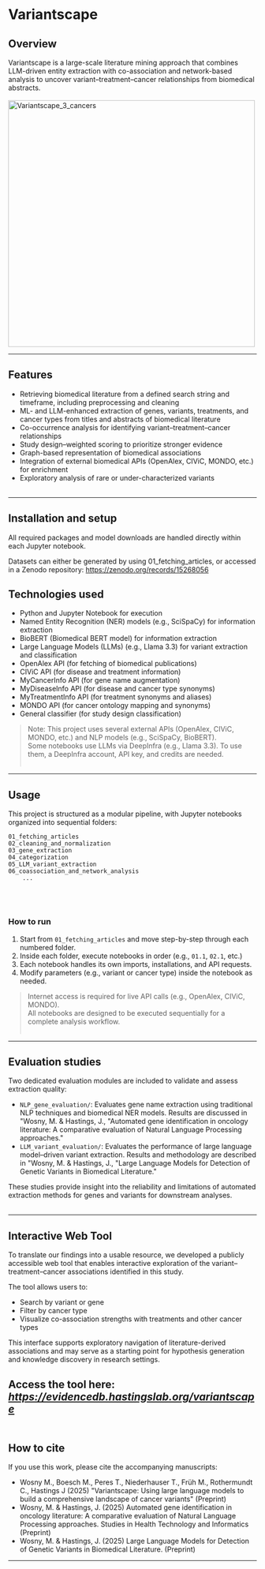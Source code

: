 # Variantscape

## Overview
Variantscape is a large-scale literature mining approach that combines LLM-driven entity extraction with co-association and network-based analysis to uncover variant–treatment–cancer relationships from biomedical abstracts.<br><br>
<img width="500" alt="Variantscape_3_cancers" src="https://github.com/user-attachments/assets/2efa2769-6ab3-4f12-82ed-9a94c0ae7e63" />

---
## Features
- Retrieving biomedical literature from a defined search string and timeframe, including preprocessing and cleaning
- ML- and LLM-enhanced extraction of genes, variants, treatments, and cancer types from titles and abstracts of biomedical literature
- Co-occurrence analysis for identifying variant–treatment–cancer relationships  
- Study design–weighted scoring to prioritize stronger evidence  
- Graph-based representation of biomedical associations  
- Integration of external biomedical APIs (OpenAlex, CIViC, MONDO, etc.) for enrichment  
- Exploratory analysis of rare or under-characterized variants
<br><br>

---
## Installation and setup

All required packages and model downloads are handled directly within each Jupyter notebook.
<br><be>

Datasets can either be generated by using 01_fetching_articles, or accessed in a Zenodo repository: https://zenodo.org/records/15268056


## Technologies used
- Python and Jupyter Notebook for execution
- Named Entity Recognition (NER) models (e.g., SciSpaCy) for information extraction
- BioBERT (Biomedical BERT model) for information extraction
- Large Language Models (LLMs) (e.g., Llama 3.3) for variant extraction and classification
- OpenAlex API (for fetching of biomedical publications)
- CIViC API (for disease and treatment information)
- MyCancerInfo API (for gene name augmentation)
- MyDiseaseInfo API (for disease and cancer type synonyms)
- MyTreatmentInfo API (for treatment synonyms and aliases)
- MONDO API (for cancer ontology mapping and synonyms)
- General classifier (for study design classification)

> Note: This project uses several external APIs (OpenAlex, CIViC, MONDO, etc.) and NLP models (e.g., SciSpaCy, BioBERT).  
> Some notebooks use LLMs via DeepInfra (e.g., Llama 3.3). To use them, a DeepInfra account, API key, and credits are needed.
<br><br>
---

## Usage
This project is structured as a modular pipeline, with Jupyter notebooks organized into sequential folders:

```
01_fetching_articles
02_cleaning_and_normalization
03_gene_extraction
04_categorization
05_LLM_variant_extraction
06_coassociation_and_network_analysis
    ...
```
<br><br>

### How to run
1. Start from `01_fetching_articles` and move step-by-step through each numbered folder.
2. Inside each folder, execute notebooks in order (e.g., `01.1`, `02.1`, etc.)
3. Each notebook handles its own imports, installations, and API requests.
4. Modify parameters (e.g., variant or cancer type) inside the notebook as needed.

> Internet access is required for live API calls (e.g., OpenAlex, CIViC, MONDO).  
> All notebooks are designed to be executed sequentially for a complete analysis workflow.
<br><br>
---
## Evaluation studies

Two dedicated evaluation modules are included to validate and assess extraction quality:
- `NLP_gene_evaluation/`: Evaluates gene name extraction using traditional NLP techniques and biomedical NER models. Results are discussed in "Wosny, M. & Hastings, J., "Automated gene identification in oncology literature: A comparative evaluation of Natural Language Processing approaches."
- `LLM_variant_evaluation/`: Evaluates the performance of large language model–driven variant extraction. Results and methodology are described in "Wosny, M. & Hastings, J., "Large Language Models for Detection of Genetic Variants in Biomedical Literature."


These studies provide insight into the reliability and limitations of automated extraction methods for genes and variants for downstream analyses.
<br><br>

---

## Interactive Web Tool

To translate our findings into a usable resource, we developed a publicly accessible web tool that enables interactive exploration of the variant–treatment–cancer associations identified in this study.

The tool allows users to:
- Search by variant or gene  
- Filter by cancer type  
- Visualize co-association strengths with treatments and other cancer types

This interface supports exploratory navigation of literature-derived associations and may serve as a starting point for hypothesis generation and knowledge discovery in research settings.

Access the tool here: *https://evidencedb.hastingslab.org/variantscape*
<br><br>
---

## How to cite

If you use this work, please cite the accompanying manuscripts:

- Wosny M., Boesch M., Peres T., Niederhauser T., Früh M., Rothermundt C., Hastings J (2025) "Variantscape: Using large language models to build a comprehensive landscape of cancer variants" (Preprint)
- Wosny, M. & Hastings, J. (2025) Automated gene identification in oncology literature: A comparative evaluation of Natural Language Processing approaches. Studies in Health Technology and Informatics (Preprint)
- Wosny, M. & Hastings, J. (2025) Large Language Models for Detection of Genetic Variants in Biomedical Literature. (Preprint)

---
